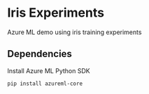 # Iris Experiments

Azure ML demo using iris training experiments

## Dependencies

Install Azure ML Python SDK

```
pip install azureml-core
```